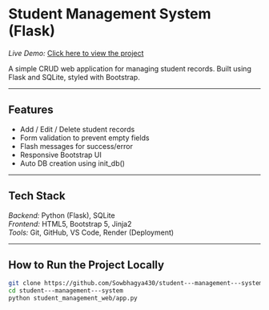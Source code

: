 #  Student Management System (Flask)

*Live Demo:* [Click here to view the project](https://student-management-system-mluy.onrender.com/)

A simple CRUD web application for managing student records. Built using Flask and SQLite, styled with Bootstrap.

---

##  Features

- Add / Edit / Delete student records
- Form validation to prevent empty fields
- Flash messages for success/error
- Responsive Bootstrap UI
- Auto DB creation using init_db()

---

##  Tech Stack

*Backend:* Python (Flask), SQLite  
*Frontend:* HTML5, Bootstrap 5, Jinja2  
*Tools:* Git, GitHub, VS Code, Render (Deployment)

---

##  How to Run the Project Locally

```bash
git clone https://github.com/Sowbhagya430/student---management---system.git
cd student---management---system
python student_management_web/app.py
